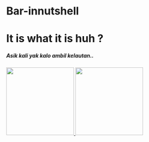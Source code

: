 # Bar-innutshell

<h1>It is what it is huh ? </h1> 

<h5 > Asik kali yak kalo ambil kelautan..
  
</h5>





<p align="left">
<a href="https://github.com/Bar-innutshell">
  <img height="180em" src="https://github-readme-stats-eight-theta.vercel.app/api?username=Bar-innutshell&show_icons=true&theme=algolia&include_all_commits=true&count_private=true"/>
  <img height="180em" src="https://github-readme-stats-eight-theta.vercel.app/api/top-langs/?username=Bar-innutshell&layout=compact&langs_count=8&theme=algolia"/>
</a>
</p>
